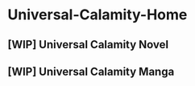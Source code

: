 # Universal-Calamity-Home

## **[WIP] Universal Calamity Novel**





## **[WIP] Universal Calamity Manga**

